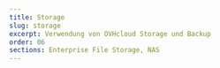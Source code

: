 ```yaml
---
title: Storage
slug: storage
excerpt: Verwendung von OVHcloud Storage und Backup
order: 06
sections: Enterprise File Storage, NAS
---
```

